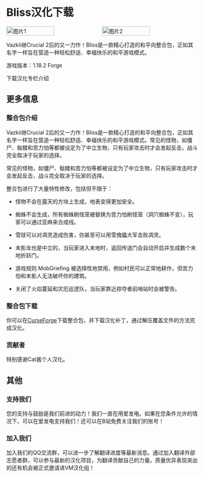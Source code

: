 # Bliss汉化下载
<div style="display: flex">
  <img src="https://media.forgecdn.net/attachments/465/302/2022-05-28_22.png" style="width:50%" alt="图片1">
  <img src="https://s21.ax1x.com/2024/05/04/pkAVkvj.jpg" style="width:50%" alt="图片2">
</div>

Vazkii继Crucial 2后的又一力作！Bliss是一款精心打造的和平向整合包，正如其名字一样旨在营造一种轻松舒适、幸福快乐的和平游戏模式。

游戏版本：1.18.2 Forge

<div style="display: flex;">
  <ButtonComponent link="https://wwn.lanzoux.com/ic4Kx0dmof2h">下载汉化</ButtonComponent>
  <ButtonComponent buttonClass='button2' link="https://b23.tv/sRGVbSs">专栏介绍</ButtonComponent>
</div>


## 更多信息
### 整合包介绍
Vazkii继Crucial 2后的又一力作！Bliss是一款精心打造的和平向整合包，正如其名字一样旨在营造一种轻松舒适、幸福快乐的和平游戏模式。常见的怪物，如僵尸、骷髅和苦力怕等都被设定为了中立生物，只有玩家攻击时才会发起反击，战斗完全取决于玩家的选择。

常见的怪物，如僵尸、骷髅和苦力怕等都被设定为了中立生物，只有玩家攻击时才会发起反击，战斗完全取决于玩家的选择。

整合包进行了大量特性修改，包括但不限于：

- 怪物不会在露天的方块上生成，地表变得更加安全。

- 蜘蛛不会生成，所有蜘蛛刷怪笼被替换为苦力怕刷怪笼（洞穴蜘蛛不变），玩家可以通过亚麻来合成线。

- 雪球可以对凋灵造成伤害，你甚至可以用雪傀儡大军击败凋灵。

- 末影龙也是中立的，当玩家进入末地时，返回传送门会自动开启并生成数个末地折跃门。

- 游戏规则 MobGriefing 被选择性地禁用，例如村民可以正常地耕作，但苦力怕和末影人无法破坏你的建筑。

- 关闭了火焰蔓延和灾厄巡逻队，当玩家靠近掠夺者前哨站时会被警告。


### 整合包下载
你可以在[CurseForge](https://www.curseforge.com/minecraft/modpacks/bliss/)下载整合包，并下载汉化补丁，通过解压覆盖文件的方法完成汉化。

### 贡献者
特别感谢Cat酱个人汉化。

## 其他
### 支持我们
您的支持与鼓励是我们前进的动力！我们一直在用爱发电。如果在您条件允许的情况下，可以在爱发电支持我们！还可以在B站免费关注我们的账号！

### 加入我们
加入我们的QQ交流群，可以进一步了解翻译进度等最新消息。通过加入翻译外部志愿者群，可以参与最新的汉化项目，为翻译贡献自己的力量。质量优异表现突出的还有机会被正式邀请进VM汉化组！